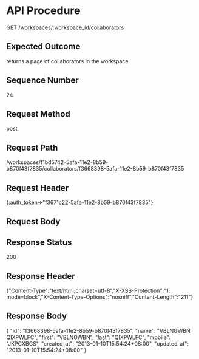# API Procedure
GET /workspaces/:workspace_id/collaborators
## Expected Outcome
returns a page of collaborators in the workspace
## Sequence Number
24
## Request Method
post
## Request Path
/workspaces/f1bd5742-5afa-11e2-8b59-b870f43f7835/collaborators/f3668398-5afa-11e2-8b59-b870f43f7835
## Request Header
{:auth_token=>"f3671c22-5afa-11e2-8b59-b870f43f7835"}
## Request Body


## Response Status
200
## Response Header
{"Content-Type":"text/html;charset=utf-8","X-XSS-Protection":"1; mode=block","X-Content-Type-Options":"nosniff","Content-Length":"211"}

## Response Body
{
  "id": "f3668398-5afa-11e2-8b59-b870f43f7835",
  "name": "VBLNGWBN QIXPWLFC",
  "first": "VBLNGWBN",
  "last": "QIXPWLFC",
  "mobile": "JKPCXBGS",
  "created_at": "2013-01-10T15:54:24+08:00",
  "updated_at": "2013-01-10T15:54:24+08:00"
}
